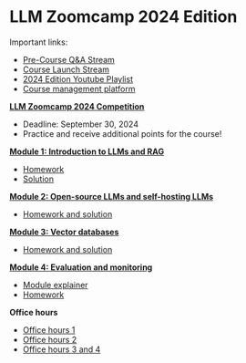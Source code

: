 # LLM Zoomcamp 2024 Edition


Important links:

- [Pre-Course Q&A Stream](https://www.youtube.com/watch?v=YuxVHZ88hfg&list=PL3MmuxUbc_hKiIVNf7DeEt_tGjypOYtKV)
- [Course Launch Stream](https://www.youtube.com/watch?v=ifpqpB1ksGc)
- [2024 Edition Youtube Playlist](https://www.youtube.com/playlist?list=PL3MmuxUbc_hKiIVNf7DeEt_tGjypOYtKV)
- [Course management platform](https://courses.datatalks.club/llm-zoomcamp-2024/)

[**LLM Zoomcamp 2024 Competition**](https://github.com/DataTalksClub/llm-zoomcamp/tree/main/cohorts/2024/competition#llm-zoomcamp-2024-competition)

* Deadline: September 30, 2024
* Practice and receive additional points for the course!

[**Module 1: Introduction to LLMs and RAG**](01-intro)

* [Homework](01-intro/homework.md)
* [Solution](01-intro/homework_solution.ipynb)

[**Module 2: Open-source LLMs and self-hosting LLMs**](02-open-source)

* [Homework and solution](02-open-source/homework.md)

[**Module 3: Vector databases**](03-vector-search)

* [Homework and solution](03-vector-search/homework.md)

[**Module 4: Evaluation and monitoring**](04-monitoring)

* [Module explainer](https://www.loom.com/share/1dd375ec4b0d458fabdfc2b841089031)
* [Homework](04-monitoring/homework.md)

**Office hours**

* [Office hours 1](https://www.youtube.com/watch?v=q4Mb4SN-doo)
* [Office hours 2](https://www.youtube.com/watch?v=lre6h7vqz7A)
* [Office hours 3 and 4](https://www.loom.com/share/b57b995f79364da68da1d1826a766794)
